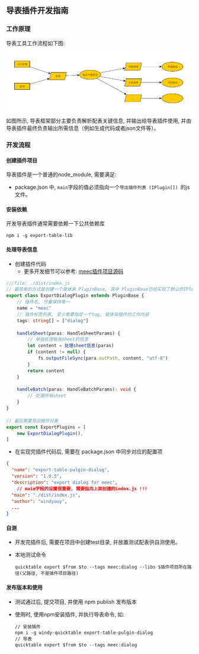 ## 导表插件开发指南

### 工作原理

导表工具工作流程如下图:

![导表流程](./导表流程.png)

如图所示, 导表框架部分主要负责解析配表关键信息, 并输出给导表插件使用, 并由导表插件最终负责输出所需信息（例如生成代码或者json文件等）。

### 开发流程

#### 创建插件项目

导表插件是一个普通的node_module, 需要满足:

- package.json 中, `main`字段的值必须指向一个`导出插件列表 (IPlugin[]) `的js文件。

#### 安装依赖

开发导表插件通常需要依赖一下公共依赖库

```shell
npm i -g export-table-lib
```

#### 处理导表信息

- 创建插件代码
  - 更多开发细节可以参考: [meec插件项目源码](https://gitee.com/windyuuy/export-table-pulgin-meec/tree/master)

```typescript
///file: ./dist/index.js
// 最简单的方式是创建一个类继承 PluginBase, 其中 PluginBase已经实现了默认的IPlugin接口
export class ExportDialogPlugin extends PluginBase {
    // 插件名, 尽量保持唯一
	name = "meec"
    // 插件标签列表, 至少需要指定一个tag, 能体现插件的工作内容
	tags: string[] = ["dialog"]

	handleSheet(paras: HandleSheetParams) {
		// 单独处理每张sheet的信息
        let content = 处理sheet信息(paras)
		if (content != null) {
			fs.outputFileSync(para.outPath, content, "utf-8")
		}
		return content
	}

	handleBatch(paras: HandleBatchParams): void {
		// 处理所有sheet
	}
}

// 最后需要导出插件对象
export const ExportPlugins = [
	new ExportDialogPlugin(),
]
```

- 在实现完插件代码后, 需要在 package.json 中同步对应的配置项

```json
{
  "name": "export-table-pulgin-dialog",
  "version": "1.0.5",
  "description": "export dialog for meec",
    // main字段的设置很重要, 需要指向上面创建的index.js !!!
  "main": "./dist/index.js",
  "author": "windyuuy",
  ...
}

```

#### 自测

- 开发完插件后, 需要在项目中创建test目录, 并放置测试配表供自测使用。

- 本地测试命令

  ```shell
  quicktable export $from $to --tags meec:dialog --libs $插件项目所在路径(父路径, 不是插件项目路径)
  
  ```

  

#### 发布版本和使用

- 测试通过后, 提交项目, 并使用 npm publish 发布版本

- 使用时, 使用npm安装插件, 并执行导表命令, 如:

  ```shell
  // 安装插件
  npm i -g windy-quicktable export-table-pulgin-dialog
  // 导表
  quicktable export $from $to --tags meec:dialog
  ```

  